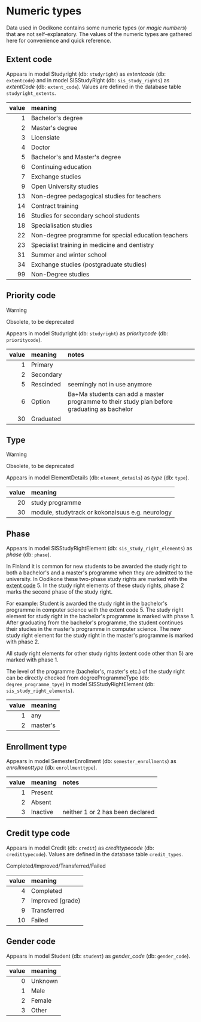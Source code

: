 # Numeric types

Data used in Oodikone contains some numeric types (or _magic numbers_) that are not self-explanatory. The values of the numeric types are gathered here for convenience and quick reference.

## Extent code

Appears in model Studyright (db: `studyright`) as _extentcode_ (db: `extentcode`) and in model SISStudyRight (db: `sis_study_rights`) as _extentCode_ (db: `extent_code`). Values are defined in the database table `studyright_extents`.

| value | meaning                                             |
| ----: | :-------------------------------------------------- |
|     1 | Bachelor's degree                                   |
|     2 | Master's degree                                     |
|     3 | Licensiate                                          |
|     4 | Doctor                                              |
|     5 | Bachelor's and Master's degree                      |
|     6 | Continuing education                                |
|     7 | Exchange studies                                    |
|     9 | Open University studies                             |
|    13 | Non-degree pedagogical studies for teachers         |
|    14 | Contract training                                   |
|    16 | Studies for secondary school students               |
|    18 | Specialisation studies                              |
|    22 | Non-degree programme for special education teachers |
|    23 | Specialist training in medicine and dentistry       |
|    31 | Summer and winter school                            |
|    34 | Exchange studies (postgraduate studies)             |
|    99 | Non-Degree studies                                  |

## Priority code

> [!WARNING]  
> Obsolete, to be deprecated

Appears in model Studyright (db: `studyright`) as _prioritycode_ (db: `prioritycode`).

| value | meaning   | notes                                                                                       |
| ----: | :-------- | :------------------------------------------------------------------------------------------ |
|     1 | Primary   |                                                                                             |
|     2 | Secondary |                                                                                             |
|     5 | Rescinded | seemingly not in use anymore                                                                |
|     6 | Option    | Ba+Ma students can add a master programme to their study plan before graduating as bachelor |
|    30 | Graduated |                                                                                             |

## Type

> [!WARNING]  
> Obsolete, to be deprecated

Appears in model ElementDetails (db: `element_details`) as _type_ (db: `type`).

| value | meaning                                          |
| ----: | :----------------------------------------------- |
|    20 | study programme                                  |
|    30 | module, studytrack or kokonaisuus e.g. neurology |

## Phase

Appears in model SISStudyRightElement (db: `sis_study_right_elements`) as _phase_ (db: `phase`).

In Finland it is common for new students to be awarded the study right to both a bachelor's and a master's programme when they are admitted to the university. In Oodikone these two-phase study rights are marked with the [extent code](#extent-code) 5. In the study right elements of these study rights, phase 2 marks the second phase of the study right.

For example: Student is awarded the study right in the bachelor's programme in computer science with the extent code 5. The study right element for study right in the bachelor's programme is marked with phase 1. After graduating from the bachelor's programme, the student continues their studies in the master's programme in computer science. The new study right element for the study right in the master's programme is marked with phase 2.

All study right elements for other study rights (extent code other than 5) are marked with phase 1.

The level of the programme (bachelor's, master's etc.) of the study right can be directly checked from degreeProgrammeType (db: `degree_programme_tpye`) in model SISStudyRightElement (db: `sis_study_right_elements`).

| value | meaning  |
| ----: | :------- |
|     1 | any      |
|     2 | master's |

## Enrollment type

Appears in model SemesterEnrollment (db: `semester_enrollments`) as _enrollmenttype_ (db: `enrollmenttype`).

| value | meaning  | notes                            |
| ----: | :------- | :------------------------------- |
|     1 | Present  |                                  |
|     2 | Absent   |                                  |
|     3 | Inactive | neither 1 or 2 has been declared |

## Credit type code

Appears in model Credit (db: `credit`) as _credittypecode_ (db: `credittypecode`). Values are defined in the database table `credit_types`.

Completed/Improved/Transferred/Failed

| value | meaning          |
| ----: | :--------------- |
|     4 | Completed        |
|     7 | Improved (grade) |
|     9 | Transferred      |
|    10 | Failed           |

## Gender code

Appears in model Student (db: `student`) as _gender_code_ (db: `gender_code`).

| value | meaning |
| ----: | :------ |
|     0 | Unknown |
|     1 | Male    |
|     2 | Female  |
|     3 | Other   |
